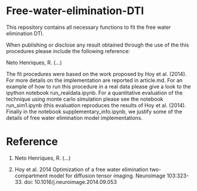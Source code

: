 # Free-water-elimination-DTI
This repository contains all necessary functions to fit the free water
elimination DTI.

When publishing or disclose any result obtained through the use of the
this procedures please include the following reference:

Neto Henriques, R. (...)

The fit procedures were based on the work proposed by Hoy et al. (2014). For 
more details on the implementation are reported in article.md. For an example 
of how to run this procedure in a real data please give a look to the ipython
notebook run_realdata.ipynb. For a quantitative evaluation of the technique
using monte carlo simulation please see the notebook run_sim1.ipynb
(this evaluation reproduces the results of Hoy et al. (2014). Finally
in the notebook supplementary_info.ipynb, we justify some of the 
details of free water elimination model implementations.

# Reference

1) Neto Henriques, R. (...)

2) Hoy et al. 2014 Optimization of a free water elimination two-compartment
model for diffusion tensor imaging. Neuroimage 103:323-33.
doi: 10.1016/j.neuroimage.2014.09.053
